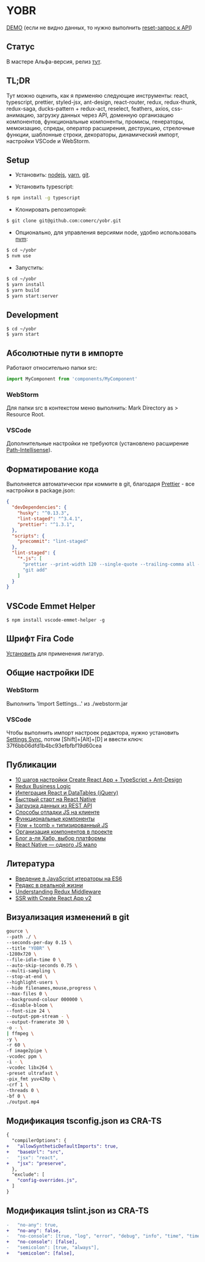 # YOBR

[DEMO](https://yobr.now.sh/) (если не видно данных, то нужно выполнить [reset-запрос к API](https://yobr-server.now.sh/posts/reset/))

## Статус 

В мастере Альфа-версия, релиз [тут](https://github.com/comerc/yobr/releases/tag/0.2.0).

## TL;DR

Тут можно оценить, как я применяю следующие инструменты: react, typescript, prettier, styled-jsx, ant-design, react-router, redux, redux-thunk, redux-saga, ducks-pattern + redux-act, reselect, feathers, axios, css-анимацию, загрузку данных через API, доменную организацию компонентов, функциональные компоненты, промисы, генераторы, мемоизацию, спреды, оператор расширения, деструкцию, стрелочные функции, шаблонные строки, декораторы, динамический импорт, настройки VSCode и WebStorm.

## Setup

- Установить: [nodejs](https://nodejs.org/), [yarn](https://yarnpkg.com/), [git](https://www.atlassian.com/git/tutorials/install-git).

- Установить typescript:
```bash
$ npm install -g typescript
```

- Клонировать репозиторий:
```bash
$ git clone git@github.com:comerc/yobr.git
```

- Опционально, для управления версиями node, удобно использовать [nvm](https://github.com/creationix/nvm):
```bash
$ cd ~/yobr
$ nvm use
```

- Запустить:
```bash
$ cd ~/yobr
$ yarn install
$ yarn build
$ yarn start:server
```

## Development

```
$ cd ~/yobr
$ yarn start
```

## Абсолютные пути в импорте

Работают относительно папки src:
```javascript
import MyComponent from 'components/MyComponent'
```

### WebStorm

Для папки src в контекстом меню выполнить: Mark Directory as > Resource Root.

### VSCode

Дополнительные настройки не требуются (установлено расширение [Path-Intellisense](https://marketplace.visualstudio.com/items?itemName=christian-kohler.path-intellisense)).

## Форматирование кода

Выполняется автоматически при коммите в git, благодаря [Prettier](https://github.com/prettier/prettier) - все настройки в package.json:
```json
{
  "devDependencies": {
    "husky": "^0.13.3",
    "lint-staged": "^3.4.1",
    "prettier": "^1.3.1",
  },
  "scripts": {
    "precommit": "lint-staged"
  },
  "lint-staged": {
    "*.js": [
      "prettier --print-width 120 --single-quote --trailing-comma all --no-semi --write",
      "git add"
    ]
  }
}
```

## VSCode Emmet Helper

```
$ npm install vscode-emmet-helper -g
```

## Шрифт Fira Code

[Установить](https://github.com/tonsky/FiraCode) для применения лигатур.

## Общие настройки IDE

### WebStorm

Выполнить 'Import Settings...' из ./webstorm.jar

### VSCode

Чтобы выполнить импорт настроек редактора, нужно установить [Settings Sync](https://marketplace.visualstudio.com/items?itemName=Shan.code-settings-sync), потом [Shift]+[Alt]+[D] и ввести ключ: 37f6bb06dfd1b4bc93efbfbf19d60cea

## Публикации

- [10 шагов настройки Create React App + TypeScript + Ant-Design](https://habrahabr.ru/post/334572/)
- [Redux Business Logic](https://habrahabr.ru/post/332146/)
- [Интеграция React и DataTables (jQuery)](https://habrahabr.ru/post/330656/)
- [Быстрый старт на React Native](https://habrahabr.ru/post/327668/)
- [Загрузка данных из REST API](https://habrahabr.ru/post/327422/)
- [Способы отладки JS на клиенте](https://habrahabr.ru/post/327190/)
- [Функциональные компоненты](https://habrahabr.ru/post/326610/)
- [Flow + tcomb = типизированный JS](https://habrahabr.ru/post/326538/)
- [Организация компонентов в проекте](https://habrahabr.ru/post/326018/)
- [Блог а-ля Хабр, выбор платформы](https://habrahabr.ru/post/325088/)
- [React Native — одного JS мало](https://habrahabr.ru/post/323214/)

## Литература

- [Введение в JavaScript итераторы на ES6](https://habrahabr.ru/post/264345/)
- [Редакс в реальной жизни](https://iamakulov.com/talks/redux-in-real-life/)
- [Understanding Redux Middleware](https://medium.com/@meagle/understanding-87566abcfb7a)
- [SSR with Create React App v2](https://medium.com/@benlu/ssr-with-create-react-app-v2-1b8b520681d9)

## Визуализация изменений в git

```bash
gource \
--path ./ \
--seconds-per-day 0.15 \
--title "YOBR" \
-1280x720 \
--file-idle-time 0 \
--auto-skip-seconds 0.75 \
--multi-sampling \
--stop-at-end \
--highlight-users \
--hide filenames,mouse,progress \
--max-files 0 \
--background-colour 000000 \
--disable-bloom \
--font-size 24 \
--output-ppm-stream - \
--output-framerate 30 \
-o - \
| ffmpeg \
-y \
-r 60 \
-f image2pipe \
-vcodec ppm \
-i - \
-vcodec libx264 \
-preset ultrafast \
-pix_fmt yuv420p \
-crf 1 \
-threads 0 \
-bf 0 \
./output.mp4
```

## Модификация tsconfig.json из CRA-TS

```diff
{
  "compilerOptions": {
+   "allowSyntheticDefaultImports": true,
+   "baseUrl": "src",
-   "jsx": "react",
+   "jsx": "preserve",
  },
  "exclude": [
+   "config-overrides.js",
  ]
}
```

## Модификация tslint.json из CRA-TS

```diff
-   "no-any": true,
+   "no-any": false,
-   "no-console": [true, "log", "error", "debug", "info", "time", "timeEnd", "trace"],
+   "no-console": [false],
-   "semicolon": [true, "always"],
+   "semicolon": [false],
```

